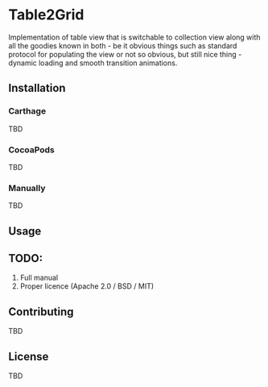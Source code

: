 # Table2Grid

Implementation of table view that is switchable to collection view along with all the goodies known in both - be it obvious things such as standard protocol for populating the view or not so obvious, but still nice thing - dynamic loading and smooth transition animations.

## Installation

### Carthage
TBD

### CocoaPods
TBD

### Manually
TBD

## Usage

## TODO:

1. Full manual
2. Proper licence (Apache 2.0 / BSD / MIT)

## Contributing
TBD

## License
TBD